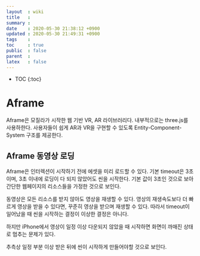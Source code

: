 ```yaml
---
layout  : wiki
title   : 
summary : 
date    : 2020-05-30 21:38:12 +0900
updated : 2020-05-30 21:49:31 +0900
tags    : 
toc     : true
public  : false
parent  : 
latex   : false
---
```

* TOC
{:toc}

# Aframe

Aframe은 모질라가 시작한 웹 기반 VR, AR 라이브러리다. 내부적으로는 three.js를 사용하한다.
사용자들이 쉽게 AR과 VR을 구현할 수 있도록 Entity-Component-System 구조를 제공한다.

## Aframe 동영상 로딩

Aframe은 인터렉션이 시작하기 전에 에셋을 미리 로드할 수 있다.
기본 timeout은 3초이며, 3초 이내에 로딩이 다 되지 않았어도 씬을 시작한다.
기본 값이 3초인 것으로 보아 간단한 웹페이지의 리소스들을 가정한 것으로 보인다.

동영상은 모든 리소스를 받지 않아도 영상을 재생할 수 있다.
영상의 재생속도보다 더 빠르게 영상을 받을 수 있다면, 꾸준히 영상을 받으며 재생할 수 있다.
따라서 timeout이 일어났을 때 씬을 시작하는 결정이 이상한 결정은 아니다.

하지만 iPhone에서 영상이 일정 이상 다운되지 않았을 때 시작하면 화면이 까매진 상태로 멈추는 문제가 있다.

추측상 일정 부분 이상 받은 뒤에 씬이 시작하게 만들어야할 것으로 보인다.
